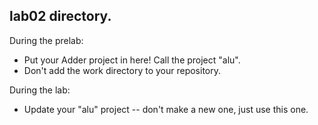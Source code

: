 lab02 directory.
-----------------------

During the prelab:

* Put your Adder project in here!  Call the project "alu".
* Don't add the work directory to your repository.


During the lab:

* Update your "alu" project -- don't make a new one, just use this one.

